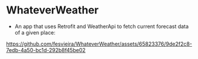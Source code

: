 # WhateverWeather

- An app that uses Retrofit and WeatherApi to fetch current forecast data of a given place:


https://github.com/fesvieira/WhateverWeather/assets/65823376/9de2f2c8-7edb-4a50-bc1d-292b8f45be02

